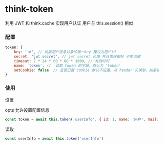# think-token
利用 JWT 和 think.cache 实现用户认证
用户与 this.session() 相似

### 配置
``` js
token: {
    key: 'id', // 设置用户信息对象的唯一key 建议为用户id
    secret: 'jwt secret', // jwt secret 必填 并且需保密好 不能泄露
    timeout: 7 * 24 * 60 * 60 * 1000, // 有效时间
    name: 'token', //  读取 token 的字段，默认为 'token'
    setCookie: false  // 是否设置 cookie 默认不设置，从 header 头读取，如果设置，当读配置中 cookie 等于配置字段中 name 的值
}
``` 

### 使用
设置

opts 允许设置配置信息
``` js
const token = await this.token('userInfo', { id: 1, name: '用户', mail: 'ickeep' }, opts)
``` 
读取

``` js
const userInfo = await this.token('userInfo')
``` 